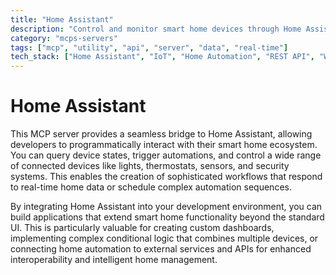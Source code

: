 ```yaml
---
title: "Home Assistant"
description: "Control and monitor smart home devices through Home Assistant, enabling automation of lighting, climate, and security systems."
category: "mcps-servers"
tags: ["mcp", "utility", "api", "server", "data", "real-time"]
tech_stack: ["Home Assistant", "IoT", "Home Automation", "REST API", "WebSockets"]
---
```


# Home Assistant

This MCP server provides a seamless bridge to Home Assistant, allowing developers to programmatically interact with their smart home ecosystem. You can query device states, trigger automations, and control a wide range of connected devices like lights, thermostats, sensors, and security systems. This enables the creation of sophisticated workflows that respond to real-time home data or schedule complex automation sequences.

By integrating Home Assistant into your development environment, you can build applications that extend smart home functionality beyond the standard UI. This is particularly valuable for creating custom dashboards, implementing complex conditional logic that combines multiple devices, or connecting home automation to external services and APIs for enhanced interoperability and intelligent home management.
